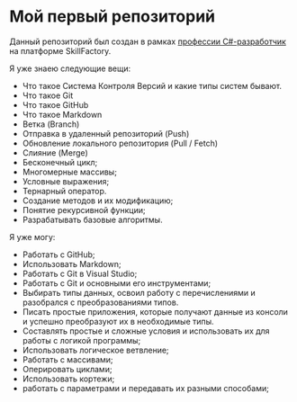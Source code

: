 # Мой первый репозиторий

Данный репозиторий был создан в рамках [профессии C#-разработчик](https://skillfactory.ru/csharp) на платформе SkillFactory.

Я уже знаею следующие вещи:
* Что такое Система Контроля Версий и какие типы систем бывают.
* Что такое Git
* Что такое GitHub
* Что такое Markdown
* Ветка (Branch)
* Отправка в удаленный репозиторий (Push)
* Обновление локального репозитория (Pull / Fetch)
* Слияние (Merge)
* Бесконечный цикл;
* Многомерные массивы;
* Условные выражения;
* Тернарный оператор.
* Создание методов и их модификацию;
* Понятие рекурсивной функции;
* Разрабатывать базовые алгоритмы.

Я уже могу:
* Работать с GitHub;
* Использовать Markdown;
* Работать с Git в Visual Studio;
* Работать с Git и основными его инструментами;
* Выбирать типы данных, освоил работу с перечислениями и разобрался с преобразованиями типов.
* Писать простые приложения, которые получают данные из консоли и успешно преобразуют их в необходимые типы.
* Составлять простые и сложные условия и использовать их для работы с логикой программы;
* Использовать логическое ветвление;
* Работать с массивами;
* Оперировать циклами;
* Использовать кортежи;
* работать с параметрами и передавать их разными способами;
